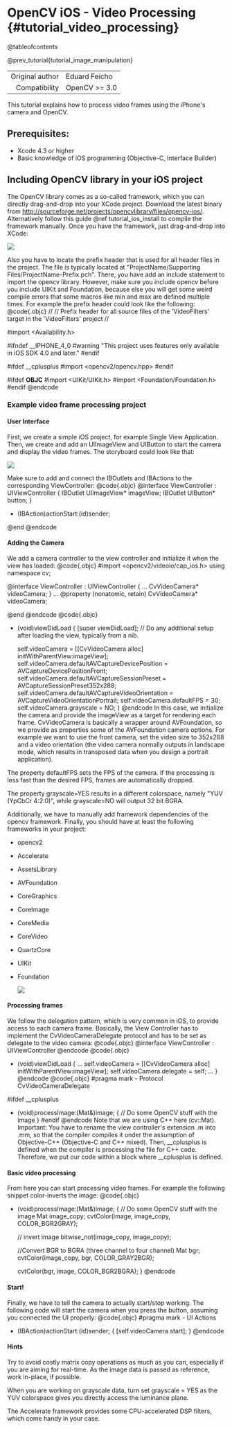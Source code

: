 OpenCV iOS - Video Processing {#tutorial_video_processing}
=============================

@tableofcontents

@prev_tutorial{tutorial_image_manipulation}

|    |    |
| -: | :- |
| Original author | Eduard Feicho |
| Compatibility | OpenCV >= 3.0 |


This tutorial explains how to process video frames using the iPhone's camera and OpenCV.

Prerequisites:
--------------

-   Xcode 4.3 or higher
-   Basic knowledge of iOS programming (Objective-C, Interface Builder)

Including OpenCV library in your iOS project
--------------------------------------------

The OpenCV library comes as a so-called framework, which you can directly drag-and-drop into your
XCode project. Download the latest binary from
<http://sourceforge.net/projects/opencvlibrary/files/opencv-ios/>. Alternatively follow this
guide @ref tutorial_ios_install to compile the framework manually. Once you have the framework, just
drag-and-drop into XCode:

![](images/xcode_hello_ios_framework_drag_and_drop.png)

Also you have to locate the prefix header that is used for all header files in the project. The file
is typically located at "ProjectName/Supporting Files/ProjectName-Prefix.pch". There, you have add
an include statement to import the opencv library. However, make sure you include opencv before you
include UIKit and Foundation, because else you will get some weird compile errors that some macros
like min and max are defined multiple times. For example the prefix header could look like the
following:
@code{.objc}
//
// Prefix header for all source files of the 'VideoFilters' target in the 'VideoFilters' project
//

#import <Availability.h>

#ifndef __IPHONE_4_0
#warning "This project uses features only available in iOS SDK 4.0 and later."
#endif

#ifdef __cplusplus
#import <opencv2/opencv.hpp>
#endif

#ifdef __OBJC__
    #import <UIKit/UIKit.h>
    #import <Foundation/Foundation.h>
#endif
@endcode
### Example video frame processing project

#### User Interface

First, we create a simple iOS project, for example Single View Application. Then, we create and add
an UIImageView and UIButton to start the camera and display the video frames. The storyboard could
look like that:

![](images/xcode_hello_ios_viewcontroller_layout.png)

Make sure to add and connect the IBOutlets and IBActions to the corresponding ViewController:
@code{.objc}
@interface ViewController : UIViewController
{
    IBOutlet UIImageView* imageView;
    IBOutlet UIButton* button;
}

- (IBAction)actionStart:(id)sender;

@end
@endcode
#### Adding the Camera

We add a camera controller to the view controller and initialize it when the view has loaded:
@code{.objc}
#import <opencv2/videoio/cap_ios.h>
using namespace cv;


@interface ViewController : UIViewController
{
    ...
    CvVideoCamera* videoCamera;
}
...
@property (nonatomic, retain) CvVideoCamera* videoCamera;

@end
@endcode
@code{.objc}
- (void)viewDidLoad
{
    [super viewDidLoad];
    // Do any additional setup after loading the view, typically from a nib.

    self.videoCamera = [[CvVideoCamera alloc] initWithParentView:imageView];
    self.videoCamera.defaultAVCaptureDevicePosition = AVCaptureDevicePositionFront;
    self.videoCamera.defaultAVCaptureSessionPreset = AVCaptureSessionPreset352x288;
    self.videoCamera.defaultAVCaptureVideoOrientation = AVCaptureVideoOrientationPortrait;
    self.videoCamera.defaultFPS = 30;
    self.videoCamera.grayscale = NO;
}
@endcode
In this case, we initialize the camera and provide the imageView as a target for rendering each
frame. CvVideoCamera is basically a wrapper around AVFoundation, so we provide as properties some of
the AVFoundation camera options. For example we want to use the front camera, set the video size to
352x288 and a video orientation (the video camera normally outputs in landscape mode, which results
in transposed data when you design a portrait application).

The property defaultFPS sets the FPS of the camera. If the processing is less fast than the desired
FPS, frames are automatically dropped.

The property grayscale=YES results in a different colorspace, namely "YUV (YpCbCr 4:2:0)", while
grayscale=NO will output 32 bit BGRA.

Additionally, we have to manually add framework dependencies of the opencv framework. Finally, you
should have at least the following frameworks in your project:

-   opencv2
-   Accelerate
-   AssetsLibrary
-   AVFoundation
-   CoreGraphics
-   CoreImage
-   CoreMedia
-   CoreVideo
-   QuartzCore
-   UIKit
-   Foundation

    ![](images/xcode_hello_ios_frameworks_add_dependencies.png)

#### Processing frames

We follow the delegation pattern, which is very common in iOS, to provide access to each camera
frame. Basically, the View Controller has to implement the CvVideoCameraDelegate protocol and has to
be set as delegate to the video camera:
@code{.objc}
@interface ViewController : UIViewController<CvVideoCameraDelegate>
@endcode
@code{.objc}
- (void)viewDidLoad
{
    ...
    self.videoCamera = [[CvVideoCamera alloc] initWithParentView:imageView];
    self.videoCamera.delegate = self;
    ...
}
@endcode
@code{.objc}
#pragma mark - Protocol CvVideoCameraDelegate

#ifdef __cplusplus
- (void)processImage:(Mat&)image;
{
    // Do some OpenCV stuff with the image
}
#endif
@endcode
Note that we are using C++ here (cv::Mat). Important: You have to rename the view controller's
extension .m into .mm, so that the compiler compiles it under the assumption of Objective-C++
(Objective-C and C++ mixed). Then, __cplusplus is defined when the compiler is processing the file
for C++ code. Therefore, we put our code within a block where __cplusplus is defined.

#### Basic video processing

From here you can start processing video frames. For example the following snippet color-inverts the
image:
@code{.objc}
- (void)processImage:(Mat&)image;
{
    // Do some OpenCV stuff with the image
    Mat image_copy;
    cvtColor(image, image_copy, COLOR_BGR2GRAY);

    // invert image
    bitwise_not(image_copy, image_copy);

    //Convert BGR to BGRA (three channel to four channel)
    Mat bgr;
    cvtColor(image_copy, bgr, COLOR_GRAY2BGR);

    cvtColor(bgr, image, COLOR_BGR2BGRA);
}
@endcode
#### Start!

Finally, we have to tell the camera to actually start/stop working. The following code will start
the camera when you press the button, assuming you connected the UI properly:
@code{.objc}
#pragma mark - UI Actions

- (IBAction)actionStart:(id)sender;
{
    [self.videoCamera start];
}
@endcode
#### Hints

Try to avoid costly matrix copy operations as much as you can, especially if you are aiming for
real-time. As the image data is passed as reference, work in-place, if possible.

When you are working on grayscale data, turn set grayscale = YES as the YUV colorspace gives you
directly access the luminance plane.

The Accelerate framework provides some CPU-accelerated DSP filters, which come handy in your case.
